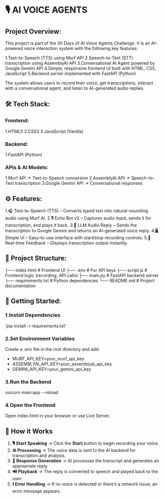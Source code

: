# 🎙️ AI VOICE AGENTS

## Project Overview:

This project is part of the 30 Days of AI Voice Agents Challenge.
It is an AI-powered voice interaction system with the following key features:

1.Text-to-Speech (TTS) using Murf API
2.Speech-to-Text (STT) transcription using AssemblyAI API
3.Conversational AI Agent powered by Google Gemini API
4.Simple, responsive frontend UI built with HTML, CSS, JavaScript
5.Backend server implemented with FastAPI (Python)

The system allows users to record their voice, get transcriptions, interact with a conversational agent, and listen to AI-generated audio replies.

## 🛠️ Tech Stack:

### Frontend:

1.HTML5
2.CSS3
3.JavaScript (Vanilla)

### Backend:

1.FastAPI (Python)

### APIs & AI Models:

1.Murf API → Text-to-Speech conversion
2.AssemblyAI API → Speech-to-Text transcription
3.Google Gemini API → Conversational responses

## ⚙️ Features:

1.🎧 Text-to-Speech (TTS) – Converts typed text into natural-sounding audio using Murf AI.
2.🎙️ Echo Bot v2 – Captures audio input, sends it for transcription, and plays it back.
3.💬 LLM Audio Reply – Sends the transcription to Google Gemini and returns an AI-generated voice reply.
4.🖥️ Simple UI – Easy-to-use interface with start/stop recording controls.
5.🔄 Real-time Feedback – Displays transcription output instantly.

## 📂 Project Structure:

├── index.html        # Frontend UI
├── .env              # For API keys
├── script.js         # Frontend logic (recording, API calls)
├── main.py           # FastAPI backend server
├── requirements.txt  # Python dependencies
└── README.md         # Project documentation

## 🚀 Getting Started:

### 1.Install Dependencies
'pip install -r requirements.txt'

### 2.Set Environment Variables
Create a .env file in the root directory and add:
- MURF_API_KEY=your_murf_api_key
- ASSEMBLYAI_API_KEY=your_assemblyai_api_key
-  GEMINI_API_KEY=your_gemini_api_key

### 3.Run the Backend
uvicorn main:app --reload

### 4.Open the Frontend
Open index.html in your browser or use Live Server.

## 📌 How it Works  

1. **🎙 Start Speaking** → Click the **Start** button to begin recording your voice.  
2. **⚙ Processing** → The voice data is sent to the AI backend for transcription and analysis.  
3. **💬 Response Generation** → AI processes the transcript and generates an appropriate reply.  
4. **🔊 Playback** → The reply is converted to speech and played back to the user.  
5. **❗ Error Handling** → If no voice is detected or there’s a network issue, an error message appears.  













